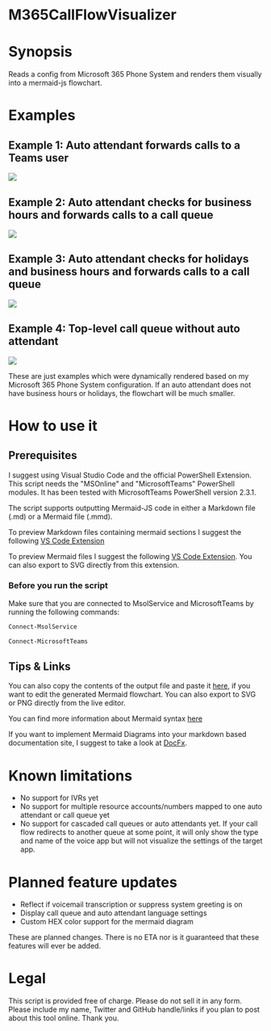 # M365CallFlowVisualizer

# Synopsis
Reads a config from Microsoft 365 Phone System and renders them visually into a mermaid-js flowchart.

# Examples

## Example 1: Auto attendant forwards calls to a Teams user

![](/Examples/PS_Test_AA_CallFlow_aa_fwd_user.svg)

## Example 2: Auto attendant checks for business hours and forwards calls to a call queue

![](/Examples/PS_Test_AA_CallFlow_only_BusinessHours.svg)

## Example 3: Auto attendant checks for holidays and business hours and forwards calls to a call queue

![](/Examples/PS_Test_AA_CallFlow_Holidays_and_BusinessHours.svg)

## Example 4: Top-level call queue without auto attendant

![](/Examples/CQ_Team_Green_No_AA.svg)

These are just examples which were dynamically rendered based on my Microsoft 365 Phone System configuration. If an auto attendant does not have business hours or holidays, the flowchart will be much smaller.

# How to use it

## Prerequisites

I suggest using Visual Studio Code and the official PowerShell Extension. This script needs the "MSOnline" and "MicrosoftTeams" PowerShell modules. It has been tested with MicrosoftTeams PowerShell version 2.3.1.

The script supports outputting Mermaid-JS code in either a Markdown file (.md) or a Mermaid file (.mmd).

To preview Markdown files containing mermaid sections I suggest the following [VS Code Extension](https://marketplace.visualstudio.com/items?itemName=tomoyukim.vscode-mermaid-editor)

To preview Mermaid files I suggest the following [VS Code Extension](https://marketplace.visualstudio.com/items?itemName=bierner.markdown-mermaid). You can also export to SVG directly from this extension.

### Before you run the script

Make sure that you are connected to MsolService and MicrosoftTeams by running the following commands:

```PowerShell
Connect-MsolService
```

```PowerShell
Connect-MicrosoftTeams
```

## Tips & Links

You can also copy the contents of the output file and paste it [here](https://mermaid-js.github.io/mermaid-live-editor), if you want to edit the generated Mermaid flowchart. You can also export to SVG or PNG directly from the live editor.

You can find more information about Mermaid syntax [here](https://mermaid-js.github.io/mermaid/#/)

If you want to implement Mermaid Diagrams into your markdown based documentation site, I suggest to take a look at [DocFx](https://dotnet.github.io/docfx/).

# Known limitations
- No support for IVRs yet
- No support for multiple resource accounts/numbers mapped to one auto attendant or call queue yet
- No support for cascaded call queues or auto attendants yet. If your call flow redirects to another queue at some point, it will only show the type and name of the voice app but will not visualize the settings of the target app.

# Planned feature updates
- Reflect if voicemail transcription or suppress system greeting is on
- Display call queue and auto attendant language settings
- Custom HEX color support for the mermaid diagram

These are planned changes. There is no ETA nor is it guaranteed that these features will ever be added.

# Legal
This script is provided free of charge. Please do not sell it in any form. Please include my name, Twitter and GitHub handle/links if you plan to post about this tool online. Thank you.
